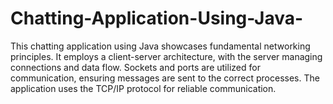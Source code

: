 # Chatting-Application-Using-Java-
This chatting application using Java showcases fundamental networking principles. It employs a client-server architecture, with the server managing connections and data flow. Sockets and ports are utilized for communication, ensuring messages are sent to the correct processes. The application uses the TCP/IP protocol for reliable communication.

